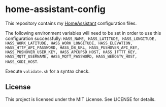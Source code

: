 # home-assistant-config

This repository contains my [HomeAssistant](https://home-assistant.io)
configuration files.

The following environment variables will need to be set
in order to use this configuration successfully: `HASS_NAME, HASS_LATITUDE, HASS_LONGITUDE,     HASS_WORK_LATITUDE, HASS_WORK_LONGITUDE, HASS_ELEVATION, HASS_HTTP_API_PASSWORD, HASS_DB_URL, HASS_PUSHOVER_API_KEY, HASS_PUSHOVER_USER_KEY, HASS_APCUPSD_HOST, HASS_IFTTT_KEY, HASS_MQTT_USERNAME, HASS_MQTT_PASSWORD, HASS_WEBOSTV_HOST, HASS_KODI_HOST`.

Execute `validate.sh` for a syntax check.

## License

This project is licensed under the MIT License. See LICENSE for details.
